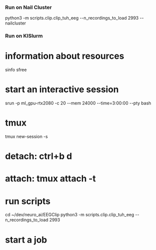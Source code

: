 ### Run on Nail Cluster
python3 -m scripts.clip.clip_tuh_eeg --n_recordings_to_load 2993 --nailcluster


### Run on KISlurm

# information about resources
sinfo
sfree

# start an interactive session
srun -p ml_gpu-rtx2080 -c 20 --mem 24000 --time=3:00:00 --pty bash 

# tmux
tmux new-session -s <name>
# detach: ctrl+b d
# attach: tmux attach -t <name>

# run scripts
cd ~/dev/neuro_ai/EEGClip
python3 -m scripts.clip.clip_tuh_eeg --n_recordings_to_load 2993


# start a job
